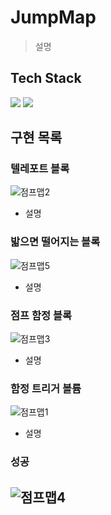 # JumpMap
> 설명

## Tech Stack
<p>
<img src="https://img.shields.io/badge/unrealengine-0E1128?style=for-the-badge&logo=unrealengine&logoColor=white">
<img src="https://img.shields.io/badge/c++-00599C?style=for-the-badge&logo=cplusplus&logoColor=white">
</ p>

## 구현 목록

### 텔레포트 블록
![점프맵2](https://github.com/minhvvan/JumpMap/assets/59609086/f8ea846d-7b5b-4e0d-82cb-17a3f9cf89e2)
- 설명

### 밟으면 떨어지는 블록
![점프맵5](https://github.com/minhvvan/JumpMap/assets/59609086/6ea25dc9-9e75-4f78-ac7c-4128bb56622e)
- 설명

### 점프 함정 블록
![점프맵3](https://github.com/minhvvan/JumpMap/assets/59609086/48661e74-08fc-401a-a9a9-1a0f3a6724c2)
- 설명

### 함정 트리거 볼륨
![점프맵1](https://github.com/minhvvan/JumpMap/assets/59609086/bbca893a-e9f0-4929-ad62-349495df57ed)
- 설명

### 성공
![점프맵4](https://github.com/minhvvan/JumpMap/assets/59609086/013f1c65-85a2-4cca-9f74-96bdce600042)
- 

